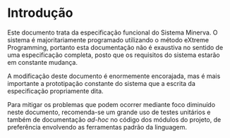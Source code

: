 # Introdução

Este documento trata da especificação funcional do Sistema Minerva. O sistema
é majoritariamente programado utilizando o método eXtreme Programming, portanto
esta documentação não é exaustiva no sentido de uma especificação completa,
posto que os requisitos do sistema estarão em constante mudança.

A modificação deste documento é enormemente encorajada, mas é mais importante a
prototipação constante do sistema que a escrita da especificação propriamente
dita.

Para mitigar os problemas que podem ocorrer mediante foco diminuído neste
documento, recomenda-se um grande uso de testes unitários e também de documentação
_ad-hoc_ no código dos módulos do projeto, de preferência envolvendo as ferramentas
padrão da linguagem.

